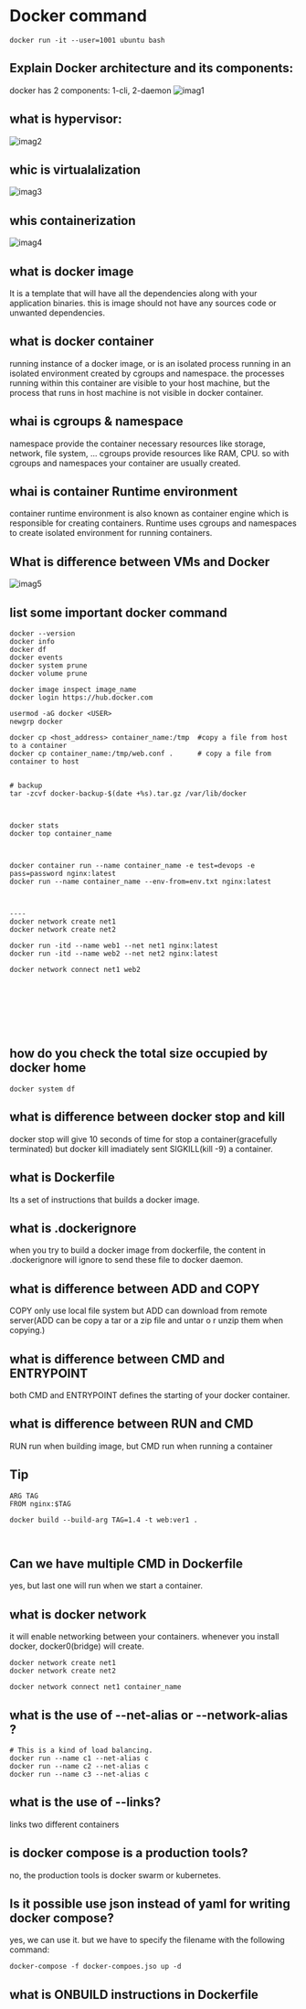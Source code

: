 # Docker command

```
docker run -it --user=1001 ubuntu bash

```

## Explain Docker architecture and its components: 
docker has 2 components: 1-cli, 2-daemon
![imag1](images/1.png)


## what is hypervisor:
![imag2](images/2.png)

## whic is virtualalization
![imag3](images/3.png)

## whis containerization
![imag4](images/4.png)


## what is docker image
It is a template that will have all the dependencies along with your application binaries.
this is image should not have any sources code or unwanted dependencies.


## what is docker container
running instance of a docker image, or is an isolated process running in an isolated environment created by cgroups and namespace. the processes running within this container are visible to your host machine, but the process that runs in host machine is not visible in docker container.

## whai is cgroups & namespace
namespace provide the container necessary resources like storage, network, file system, ...
cgroups provide resources like RAM, CPU. so with cgroups and namespaces your container are usually created.


## whai is container Runtime environment
container runtime environment is also known as container engine which is responsible for creating containers. Runtime uses cgroups and namespaces to create isolated environment for running containers.


## What is difference between VMs and Docker
![imag5](images/5.png)


## list some important docker command

```
docker --version
docker info
docker df
docker events
docker system prune
docker volume prune

docker image inspect image_name
docker login https://hub.docker.com

usermod -aG docker <USER>
newgrp docker

docker cp <host_address> container_name:/tmp  #copy a file from host to a container
docker cp container_name:/tmp/web.conf .      # copy a file from container to host


# backup
tar -zcvf docker-backup-$(date +%s).tar.gz /var/lib/docker



docker stats
docker top container_name



docker container run --name container_name -e test=devops -e pass=password nginx:latest
docker run --name container_name --env-from=env.txt nginx:latest



----
docker network create net1
docker network create net2

docker run -itd --name web1 --net net1 nginx:latest
docker run -itd --name web2 --net net2 nginx:latest

docker network connect net1 web2








```

## how do you check the total size occupied by docker home
```
docker system df
```

## what is difference between docker stop and kill
docker stop will give 10 seconds of time for stop a container(gracefully terminated) but docker kill imadiately sent SIGKILL(kill -9) a container.



## what is Dockerfile
Its a set of instructions that builds a docker image.

## what is .dockerignore
when you try to build a docker image from dockerfile, the content in .dockerignore will ignore to send these file to docker daemon.

## what is difference between ADD and COPY
COPY only use local file system but ADD can download from remote server(ADD can be copy a tar or a zip file and untar o r unzip them when copying.)

## what is difference between CMD and ENTRYPOINT
both CMD and ENTRYPOINT defines the starting of your docker container.

## what is difference between RUN and CMD

RUN run when building image, but CMD run when running a container



## Tip
```
ARG TAG
FROM nginx:$TAG

docker build --build-arg TAG=1.4 -t web:ver1 .



```

## Can we have multiple CMD in Dockerfile
yes, but last one will run when we start a container.


## what is docker network
it will enable networking between your containers. whenever you install docker, docker0(bridge) will create.
```
docker network create net1
docker network create net2

docker network connect net1 container_name
```



## what is the use of --net-alias or --network-alias ?
```
# This is a kind of load balancing.
docker run --name c1 --net-alias c
docker run --name c2 --net-alias c
docker run --name c3 --net-alias c

```

## what is the use of --links?
links two different containers




## is docker compose is a production tools?
no, the production tools is docker swarm or kubernetes.

## Is it possible use json instead of yaml for writing docker compose?
yes, we can use it. but we have to specify the filename with the following command: 
```
docker-compose -f docker-compoes.jso up -d
```


## what is ONBUILD instructions in Dockerfile
```




```